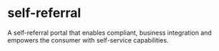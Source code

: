 # self-referral
A self-referral portal that enables compliant, business integration and empowers the consumer with self-service capabilities.
